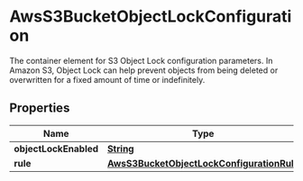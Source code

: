 

# AwsS3BucketObjectLockConfiguration

 The container element for S3 Object Lock configuration parameters. In Amazon S3, Object Lock can help prevent objects from being deleted or overwritten for a fixed amount of time or indefinitely. 

## Properties

| Name | Type | Description | Notes |
|------------ | ------------- | ------------- | -------------|
|**objectLockEnabled** | [**String**](String.md) |  |  [optional] |
|**rule** | [**AwsS3BucketObjectLockConfigurationRule**](AwsS3BucketObjectLockConfigurationRule.md) |  |  [optional] |



